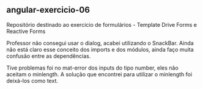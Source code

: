 
## angular-exercicio-06
Repositório destinado ao exercicio de formulários - Template Drive Forms e Reactive Forms


Professor não consegui usar o dialog, acabei utilizando o SnackBar.
Ainda não está claro esse conceito dos imports e dos módulos, ainda faço muita confusão entre as dependências.

Tive problemas foi no mat-error dos inputs do tipo number, eles não aceitam o minlength. A solução que encontrei para utilizar o minlength foi deixá-los como text.


